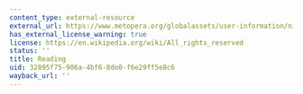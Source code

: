 ```yaml
---
content_type: external-resource
external_url: https://www.metopera.org/globalassets/user-information/nightly-opera-streams/week-15/playbills/nov-8-doctor-atomic.pdf
has_external_license_warning: true
license: https://en.wikipedia.org/wiki/All_rights_reserved
status: ''
title: Reading
uid: 32895f75-906a-4bf6-8de0-f6e29ff5e8c6
wayback_url: ''
---
```

